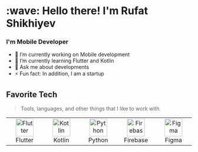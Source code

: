 <h1 align="left" id="macropower-title">:wave: Hello there! I'm Rufat Shikhiyev</h1>
<h3 align="left">I'm Mobile Developer </h3>
<!--
**ShikhiyevRufat/ShikhiyevRufat** is a ✨ _special_ ✨ repository because its `README.md` (this file) appears on your GitHub profile.
Here are some ideas to get you started:
-->

- 🔭 I’m currently working on Mobile development
- 🌱 I’m currently learning Flutter and Kotlin
- 💬 Ask me about developments
- ⚡ Fun fact: In addition, I am a startup

<h2 align="left" id="rufatshikhiyev">Favorite Tech</h2>

> Tools, languages, and other things that I like to work with.

<table>
  <tr>
    <td align="center" width="96">
      <a href="#rufatshikhiyev">
        <img src="https://cdn-images-1.medium.com/max/1200/1*5-aoK8IBmXve5whBQM90GA.png" width="48" height="48" alt="Flutter" />
      </a>
      <br>Flutter
    </td>
    <td align="center" width="96">
      <a href="#rufatshikhiyev">
        <img src="https://mathiasfrohlich.gallerycdn.vsassets.io/extensions/mathiasfrohlich/kotlin/1.7.1/1581441165235/Microsoft.VisualStudio.Services.Icons.Default" width="48" height="48" alt="Kotlin" />
      </a>
      <br>Kotlin
    </td>
    <td align="center" width="96">
      <a href="#rufatshikhiyev">
        <img src="https://upload.wikimedia.org/wikipedia/commons/thumb/c/c3/Python-logo-notext.svg/640px-Python-logo-notext.svg.png" width="48" height="48" alt="Python" />
      </a>
      <br>Python
    </td>
    <td align="center" width="96">
      <a href="#rufatshikhiyev" >
        <img src="https://miro.medium.com/v2/resize:fit:300/1*R4c8lHBHuH5qyqOtZb3h-w.png" width="48" height="48" alt="Firebase" />
      </a>
      <br>Firebase
    </td>
    <td align="center" width="96"> 
      <a href="#rufatshikhiyev" >
        <img src="https://img.uxcel.com/tags/figma-1698087967030-2x.jpg" width="48" height="48" alt="Figma" />
      </a>
      <br>Figma
  </tr>
</table>
